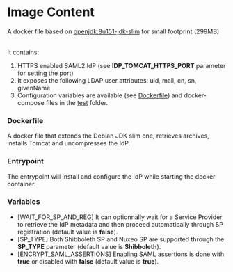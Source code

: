# Image Content
A docker file based on [openjdk:8u151-jdk-slim](https://github.com/docker-library/openjdk/blob/a893fe3cd82757e7bccc0948c88bfee09bd916c3/8-jdk/slim/Dockerfile) for small footprint (299MB)<br><br>

It contains:

1. HTTPS enabled SAML2 IdP (see **IDP_TOMCAT_HTTPS_PORT** parameter for setting the port)
2. It exposes the following LDAP user attributes: uid, mail, cn, sn, givenName
3. Configuration variables are available (see [Dockerfile](Dockerfile)) and docker-compose files in the [test](../tests) folder.

### Dockerfile
A docker file that extends the Debian JDK slim one, retrieves archives, installs Tomcat and uncompresses the IdP.

### Entrypoint
The entrypoint will install and configure the IdP while starting the docker container.  

### Variables
* [WAIT_FOR_SP_AND_REG] It can optionnally wait for a Service Provider to retrieve the IdP metadata and then proceed automatically through SP registration (default value is **false**). 
* [SP_TYPE] Both Shibboleth SP and Nuxeo SP are supported through the **SP_TYPE** parameter (default value is **Shibboleth**).
* [ENCRYPT_SAML_ASSERTIONS] Enabling SAML assertions is done with **true** or disabled with **false** (default value is **true**).